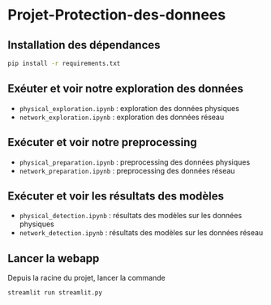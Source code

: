 # Projet-Protection-des-donnees

## Installation des dépendances

```bash
pip install -r requirements.txt
```

## Exéuter et voir notre exploration des données

- `physical_exploration.ipynb` : exploration des données physiques
- `network_exploration.ipynb` : exploration des données réseau

## Exécuter et voir notre preprocessing

- `physical_preparation.ipynb` : preprocessing des données physiques
- `network_preparation.ipynb` : preprocessing des données réseau

## Exécuter et voir les résultats des modèles

- `physical_detection.ipynb` : résultats des modèles sur les données physiques
- `network_detection.ipynb` : résultats des modèles sur les données réseau

## Lancer la webapp

Depuis la racine du projet, lancer la commande
```bash
streamlit run streamlit.py
```
